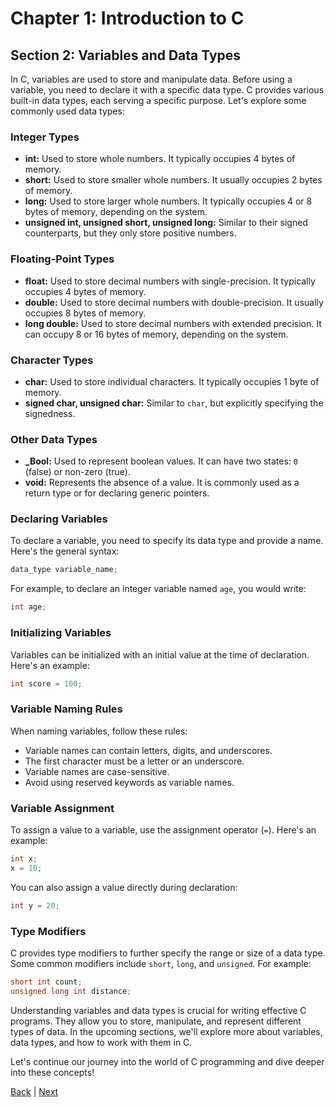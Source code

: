 # Chapter 1: Introduction to C

## Section 2: Variables and Data Types

In C, variables are used to store and manipulate data. Before using a variable, you need to declare it with a specific data type. C provides various built-in data types, each serving a specific purpose. Let's explore some commonly used data types:

### Integer Types

- **int:** Used to store whole numbers. It typically occupies 4 bytes of memory.
- **short:** Used to store smaller whole numbers. It usually occupies 2 bytes of memory.
- **long:** Used to store larger whole numbers. It typically occupies 4 or 8 bytes of memory, depending on the system.
- **unsigned int, unsigned short, unsigned long:** Similar to their signed counterparts, but they only store positive numbers.

### Floating-Point Types

- **float:** Used to store decimal numbers with single-precision. It typically occupies 4 bytes of memory.
- **double:** Used to store decimal numbers with double-precision. It usually occupies 8 bytes of memory.
- **long double:** Used to store decimal numbers with extended precision. It can occupy 8 or 16 bytes of memory, depending on the system.

### Character Types

- **char:** Used to store individual characters. It typically occupies 1 byte of memory.
- **signed char, unsigned char:** Similar to `char`, but explicitly specifying the signedness.

### Other Data Types

- **_Bool:** Used to represent boolean values. It can have two states: `0` (false) or non-zero (true).
- **void:** Represents the absence of a value. It is commonly used as a return type or for declaring generic pointers.

### Declaring Variables

To declare a variable, you need to specify its data type and provide a name. Here's the general syntax:

```c
data_type variable_name;
```

For example, to declare an integer variable named `age`, you would write:

```c
int age;
```

### Initializing Variables

Variables can be initialized with an initial value at the time of declaration. Here's an example:

```c
int score = 100;
```

### Variable Naming Rules

When naming variables, follow these rules:

- Variable names can contain letters, digits, and underscores.
- The first character must be a letter or an underscore.
- Variable names are case-sensitive.
- Avoid using reserved keywords as variable names.

### Variable Assignment

To assign a value to a variable, use the assignment operator (`=`). Here's an example:

```c
int x;
x = 10;
```

You can also assign a value directly during declaration:

```c
int y = 20;
```

### Type Modifiers

C provides type modifiers to further specify the range or size of a data type. Some common modifiers include `short`, `long`, and `unsigned`. For example:

```c
short int count;
unsigned long int distance;
```

Understanding variables and data types is crucial for writing effective C programs. They allow you to store, manipulate, and represent different types of data. In the upcoming sections, we'll explore more about variables, data types, and how to work with them in C.

Let's continue our journey into the world of C programming and dive deeper into these concepts!

[Back](../sec1/index.md) |
[Next](../sec3/index.md)